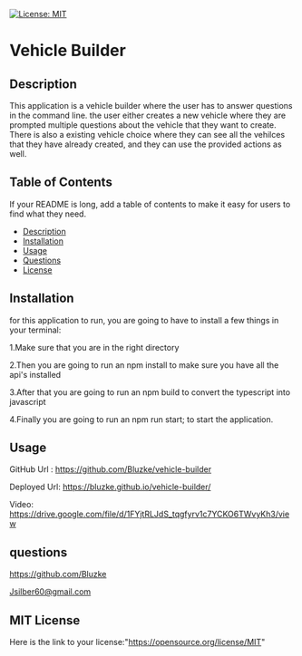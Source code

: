 
  [![License: MIT](https://img.shields.io/badge/License-MIT-yellow.svg)](https://opensource.org/licenses/MIT)
  # Vehicle Builder

## Description

This application is a vehicle builder where the user has to answer questions in the command line. the user either creates a new vehicle where they are prompted multiple questions about the vehicle that they want to create. There is also a existing vehicle choice where they can see all the vehilces that they have already created, and they can use the provided actions as well.

## Table of Contents 

If your README is long, add a table of contents to make it easy for users to find what they need.

- [Description](#description)
- [Installation](#installation)
- [Usage](#usage)
- [Questions](#questions)
- [License](#MIT)


## Installation

for this application to run, you are going to have to install a few things in your terminal:

 1.Make sure that you are in the right directory 
 
 2.Then you are going to run an npm install to make sure you have all the api's installed 
 
 3.After that you are going to run an npm build to convert the typescript into javascript 
 
 4.Finally you are going to run an npm run start; to start the application.

## Usage

GitHub Url : https://github.com/Bluzke/vehicle-builder 

Deployed Url: https://bluzke.github.io/vehicle-builder/ 

Video: https://drive.google.com/file/d/1FYjtRLJdS_tqgfyrv1c7YCKO6TWvyKh3/view

## questions

https://github.com/Bluzke

Jsilber60@gmail.com


## MIT License
Here is the link to your license:"https://opensource.org/license/MIT"





  

